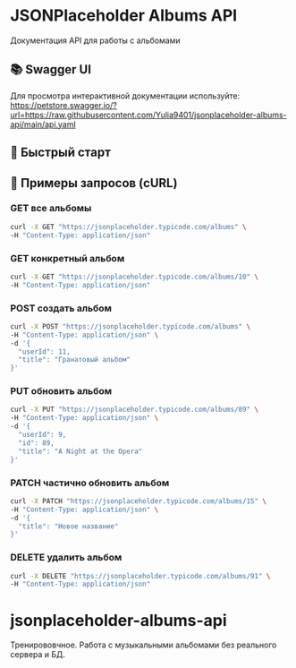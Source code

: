 # JSONPlaceholder Albums API

Документация API для работы с альбомами

## 📚 Swagger UI

Для просмотра интерактивной документации используйте:
https://petstore.swagger.io/?url=https://raw.githubusercontent.com/Yulia9401/jsonplaceholder-albums-api/main/api.yaml

## 🚀 Быстрый старт

## 🚀 Примеры запросов (cURL)

### GET все альбомы
```bash
curl -X GET "https://jsonplaceholder.typicode.com/albums" \
-H "Content-Type: application/json"
```

### GET конкретный альбом  
```bash
curl -X GET "https://jsonplaceholder.typicode.com/albums/10" \
-H "Content-Type: application/json"
```

### POST создать альбом
```bash
curl -X POST "https://jsonplaceholder.typicode.com/albums" \
-H "Content-Type: application/json" \
-d '{
  "userId": 11,
  "title": "Гранатовый альбом"
}'
```

### PUT обновить альбом
```bash
curl -X PUT "https://jsonplaceholder.typicode.com/albums/89" \
-H "Content-Type: application/json" \
-d '{
  "userId": 9,
  "id": 89, 
  "title": "A Night at the Opera"
}'
```

### PATCH частично обновить альбом
```bash
curl -X PATCH "https://jsonplaceholder.typicode.com/albums/15" \
-H "Content-Type: application/json" \
-d '{
  "title": "Новое название"
}'
```

### DELETE удалить альбом
```bash
curl -X DELETE "https://jsonplaceholder.typicode.com/albums/91" \
-H "Content-Type: application/json"
```

# jsonplaceholder-albums-api
Тренирововчное. Работа с музыкальными альбомами без реального сервера и БД. 
